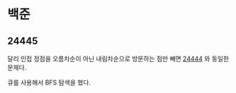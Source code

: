 # 백준

## 24445

달리 인접 정점을 오름차순이 아닌 내림차순으로 방문하는 점만 빼면 [24444](https://www.acmicpc.net/problem/24444) 와 동일한 문제다.

큐를 사용해서 BFS 탐색을 했다.

